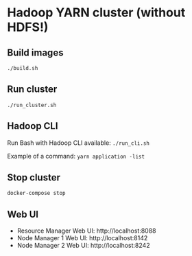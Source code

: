 # Hadoop YARN cluster (without HDFS!)

## Build images
`./build.sh`

## Run cluster
`./run_cluster.sh`

## Hadoop CLI
Run Bash with Hadoop CLI available: `./run_cli.sh`

Example of a command: `yarn application -list`

## Stop cluster
`docker-compose stop`

## Web UI
- Resource Manager Web UI: http://localhost:8088
- Node Manager 1 Web UI: http://localhost:8142
- Node Manager 2 Web UI: http://localhost:8242
